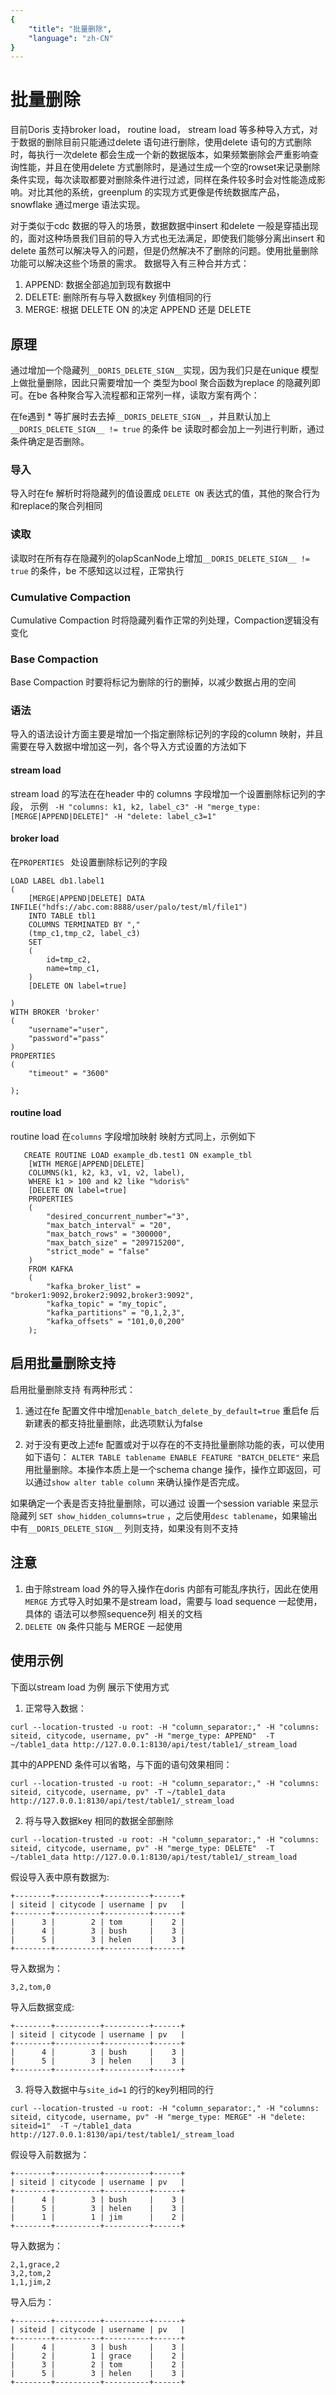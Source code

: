 ```yaml
---
{
    "title": "批量删除",
    "language": "zh-CN"
}
---
```


<!-- 
Licensed to the Apache Software Foundation (ASF) under one
or more contributor license agreements.  See the NOTICE file
distributed with this work for additional information
regarding copyright ownership.  The ASF licenses this file
to you under the Apache License, Version 2.0 (the
"License"); you may not use this file except in compliance
with the License.  You may obtain a copy of the License at

  http://www.apache.org/licenses/LICENSE-2.0

Unless required by applicable law or agreed to in writing,
software distributed under the License is distributed on an
"AS IS" BASIS, WITHOUT WARRANTIES OR CONDITIONS OF ANY
KIND, either express or implied.  See the License for the
specific language governing permissions and limitations
under the License.
-->

# 批量删除
目前Doris 支持broker load， routine load， stream load 等多种导入方式，对于数据的删除目前只能通过delete 语句进行删除，使用delete 语句的方式删除时，每执行一次delete 都会生成一个新的数据版本，如果频繁删除会严重影响查询性能，并且在使用delete 方式删除时，是通过生成一个空的rowset来记录删除条件实现，每次读取都要对删除条件进行过滤，同样在条件较多时会对性能造成影响。对比其他的系统，greenplum 的实现方式更像是传统数据库产品，snowflake 通过merge 语法实现。

对于类似于cdc 数据的导入的场景，数据数据中insert 和delete 一般是穿插出现的，面对这种场景我们目前的导入方式也无法满足，即使我们能够分离出insert 和delete 虽然可以解决导入的问题，但是仍然解决不了删除的问题。使用批量删除功能可以解决这些个场景的需求。
数据导入有三种合并方式：
1. APPEND: 数据全部追加到现有数据中
2. DELETE: 删除所有与导入数据key 列值相同的行
3. MERGE: 根据 DELETE ON 的决定 APPEND 还是 DELETE

## 原理
通过增加一个隐藏列`__DORIS_DELETE_SIGN__`实现，因为我们只是在unique 模型上做批量删除，因此只需要增加一个 类型为bool 聚合函数为replace 的隐藏列即可。在be 各种聚合写入流程都和正常列一样，读取方案有两个：

在fe遇到 * 等扩展时去去掉`__DORIS_DELETE_SIGN__`，并且默认加上 `__DORIS_DELETE_SIGN__ != true` 的条件
be 读取时都会加上一列进行判断，通过条件确定是否删除。

### 导入

导入时在fe 解析时将隐藏列的值设置成 `DELETE ON` 表达式的值，其他的聚合行为和replace的聚合列相同

### 读取

读取时在所有存在隐藏列的olapScanNode上增加`__DORIS_DELETE_SIGN__ != true` 的条件，be 不感知这以过程，正常执行

### Cumulative Compaction

Cumulative Compaction 时将隐藏列看作正常的列处理，Compaction逻辑没有变化

### Base Compaction

Base Compaction 时要将标记为删除的行的删掉，以减少数据占用的空间

### 语法
导入的语法设计方面主要是增加一个指定删除标记列的字段的column 映射，并且需要在导入数据中增加这一列，各个导入方式设置的方法如下

#### stream load

stream load 的写法在在header 中的 columns  字段增加一个设置删除标记列的字段， 示例
` -H "columns: k1, k2, label_c3" -H "merge_type: [MERGE|APPEND|DELETE]" -H "delete: label_c3=1"`

#### broker load

在`PROPERTIES ` 处设置删除标记列的字段

```
LOAD LABEL db1.label1
(
    [MERGE|APPEND|DELETE] DATA INFILE("hdfs://abc.com:8888/user/palo/test/ml/file1")
    INTO TABLE tbl1
    COLUMNS TERMINATED BY ","
    (tmp_c1,tmp_c2, label_c3)
    SET
    (
        id=tmp_c2,
        name=tmp_c1,
    )
    [DELETE ON label=true]

)
WITH BROKER 'broker'
(
    "username"="user",
    "password"="pass"
)
PROPERTIES
(
    "timeout" = "3600"
    
);

```

#### routine load

routine load 在`columns` 字段增加映射 映射方式同上，示例如下

```
   CREATE ROUTINE LOAD example_db.test1 ON example_tbl 
    [WITH MERGE|APPEND|DELETE]
    COLUMNS(k1, k2, k3, v1, v2, label),
    WHERE k1 > 100 and k2 like "%doris%"
    [DELETE ON label=true]
    PROPERTIES
    (
        "desired_concurrent_number"="3",
        "max_batch_interval" = "20",
        "max_batch_rows" = "300000",
        "max_batch_size" = "209715200",
        "strict_mode" = "false"
    )
    FROM KAFKA
    (
        "kafka_broker_list" = "broker1:9092,broker2:9092,broker3:9092",
        "kafka_topic" = "my_topic",
        "kafka_partitions" = "0,1,2,3",
        "kafka_offsets" = "101,0,0,200"
    );
```

## 启用批量删除支持
启用批量删除支持 有两种形式：
1. 通过在fe 配置文件中增加`enable_batch_delete_by_default=true` 重启fe 后新建表的都支持批量删除，此选项默认为false

2. 对于没有更改上述fe 配置或对于以存在的不支持批量删除功能的表，可以使用如下语句：
`ALTER TABLE tablename ENABLE FEATURE "BATCH_DELETE"` 来启用批量删除。本操作本质上是一个schema change 操作，操作立即返回，可以通过`show alter table column` 来确认操作是否完成。

如果确定一个表是否支持批量删除，可以通过 设置一个session variable 来显示隐藏列 `SET show_hidden_columns=true` ，之后使用`desc tablename`，如果输出中有`__DORIS_DELETE_SIGN__` 列则支持，如果没有则不支持

## 注意
1. 由于除stream load 外的导入操作在doris 内部有可能乱序执行，因此在使用`MERGE` 方式导入时如果不是stream load，需要与 load sequence 一起使用，具体的 语法可以参照sequence列 相关的文档 
2. `DELETE ON` 条件只能与 MERGE 一起使用

## 使用示例
下面以stream load 为例 展示下使用方式
1. 正常导入数据：
```
curl --location-trusted -u root: -H "column_separator:," -H "columns: siteid, citycode, username, pv" -H "merge_type: APPEND"  -T ~/table1_data http://127.0.0.1:8130/api/test/table1/_stream_load
```
其中的APPEND 条件可以省略，与下面的语句效果相同：
```
curl --location-trusted -u root: -H "column_separator:," -H "columns: siteid, citycode, username, pv" -T ~/table1_data http://127.0.0.1:8130/api/test/table1/_stream_load
```
2. 将与导入数据key 相同的数据全部删除
```
curl --location-trusted -u root: -H "column_separator:," -H "columns: siteid, citycode, username, pv" -H "merge_type: DELETE"  -T ~/table1_data http://127.0.0.1:8130/api/test/table1/_stream_load
```
假设导入表中原有数据为:
```
+--------+----------+----------+------+
| siteid | citycode | username | pv   |
+--------+----------+----------+------+
|      3 |        2 | tom      |    2 |
|      4 |        3 | bush     |    3 |
|      5 |        3 | helen    |    3 |
+--------+----------+----------+------+
```
导入数据为：
```
3,2,tom,0
``` 
导入后数据变成:
```
+--------+----------+----------+------+
| siteid | citycode | username | pv   |
+--------+----------+----------+------+
|      4 |        3 | bush     |    3 |
|      5 |        3 | helen    |    3 |
+--------+----------+----------+------+
```
3. 将导入数据中与`site_id=1` 的行的key列相同的行
```
curl --location-trusted -u root: -H "column_separator:," -H "columns: siteid, citycode, username, pv" -H "merge_type: MERGE" -H "delete: siteid=1"  -T ~/table1_data http://127.0.0.1:8130/api/test/table1/_stream_load
```
假设导入前数据为：
```
+--------+----------+----------+------+
| siteid | citycode | username | pv   |
+--------+----------+----------+------+
|      4 |        3 | bush     |    3 |
|      5 |        3 | helen    |    3 |
|      1 |        1 | jim      |    2 |
+--------+----------+----------+------+
```
 导入数据为：
```
2,1,grace,2
3,2,tom,2
1,1,jim,2
```
导入后为：
```
+--------+----------+----------+------+
| siteid | citycode | username | pv   |
+--------+----------+----------+------+
|      4 |        3 | bush     |    3 |
|      2 |        1 | grace    |    2 |
|      3 |        2 | tom      |    2 |
|      5 |        3 | helen    |    3 |
+--------+----------+----------+------+
```